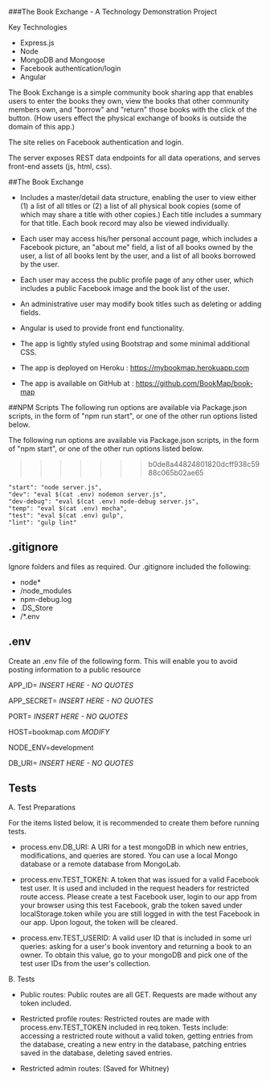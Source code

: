 ###The Book Exchange - A Technology Demonstration Project

Key Technologies
- Express.js
- Node
- MongoDB and Mongoose
- Facebook authentication/login
- Angular

The Book Exchange is a simple community book sharing app that enables users to enter the books they own, view the books that other community members own, and "borrow" and "return" those books with the click of the button.  (How users effect the physical exchange of books is outside the domain of this app.)

The site relies on Facebook authentication and login.

The server exposes REST data endpoints for all data operations, and serves front-end assets (js, html, css).

##The Book Exchange

- Includes a master/detail data structure, enabling the user to view either (1) a list of all titles or (2) a list of all physical book copies (some of which may share a title with other copies.)  Each title includes a summary for that title.  Each book record may also be viewed individually.

- Each user may access his/her personal account page, which includes a Facebook picture, an "about me" field, a list of all books owned by the user, a list of all books lent by the user, and a list of all books borrowed by the user.

- Each user may access the public profile page of any other user, which includes a public Facebook image and the book list of the user.

- An administrative user may modify book titles such as deleting or adding fields.

- Angular is used to provide front end functionality.

- The app is lightly styled using Bootstrap and some minimal additional CSS.

- The app is deployed on Heroku : https://mybookmap.herokuapp.com

- The app is available on GitHub at : https://github.com/BookMap/book-map


##NPM Scripts
The following run options are available via Package.json scripts, in the form of "npm run start", or one of the other run options listed below.

The following run options are available via Package.json scripts, in the form of "npm start", or one of the other run options listed below.
>>>>>>> b0de8a44824801820dcff938c5988c065b02ae65

    "start": "node server.js",
    "dev": "eval $(cat .env) nodemon server.js",
    "dev-debug": "eval $(cat .env) node-debug server.js",
    "temp": "eval $(cat .env) mocha",
    "test": "eval $(cat .env) gulp",
    "lint": "gulp lint"


## .gitignore

Ignore folders and files as required.  Our .gitignore included the following:

- node*
- /node_modules
- npm-debug.log
- .DS_Store
- /*.env


## .env

Create an .env file of the following form.  This will enable you to avoid posting information to a public resource

APP_ID=     *INSERT HERE - NO QUOTES*

APP_SECRET= *INSERT HERE - NO QUOTES*

PORT=       *INSERT HERE - NO QUOTES*

HOST=bookmap.com    *MODIFY*

NODE_ENV=development

DB_URI=     *INSERT HERE - NO QUOTES*



## Tests

A. Test Preparations

For the items listed below, it is recommended to create them before running tests.

* process.env.DB_URI: A URI for a test mongoDB in which new entries, modifications, and queries are stored. You can use a local Mongo database or a remote database from MongoLab.

* process.env.TEST_TOKEN: A token that was issued for a valid Facebook test user. It is used and included in the request headers for restricted route access. Please create a test Facebook user, login to our app from your browser using this test Facebook, grab the token saved under localStorage.token while you are still logged in with the test Facebook in our app. Upon logout, the token will be cleared.

* process.env.TEST_USERID: A valid user ID that is included in some url queries: asking for a user's book inventory and returning a book to an owner. To obtain this value, go to your mongoDB and pick one of the test user IDs from the user's collection.

B. Tests

* Public routes:
Public routes are all GET. Requests are made without any token included.

* Restricted profile routes:
Restricted routes are made with process.env.TEST_TOKEN included in req.token. Tests include: accessing a restricted route without a valid token, getting entries from the database, creating a new entry in the database, patching entries saved in the database, deleting saved entries.

* Restricted admin routes: (Saved for Whitney)

